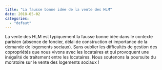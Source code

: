 ```yaml
---
title: "La fausse bonne idée de la vente des HLM"
date: 2018-05-02
categories: 
  - "defaut"
---
```


La vente des HLM est typiquement la fausse bonne idée dans le contexte parisien (absence de foncier, délai de construction et importance de la demande de logements sociaux). Sans oublier les difficultés de gestion des copropriétés que nous vivons avec les locataires et qui provoquent une inégalité de traitement entre les locataires. Nous soutenons la poursuite du moratoire sur le vente des logements sociaux !
